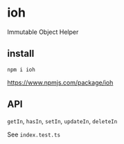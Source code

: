 # ioh

Immutable Object Helper

## install

```
npm i ioh
```
https://www.npmjs.com/package/ioh

## API

`getIn`, `hasIn`, `setIn`, `updateIn`, `deleteIn`

See `index.test.ts`
